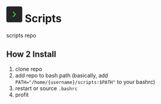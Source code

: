 # <img src="https://github.com/stationaryStation/scripts/blob/assets/Scripts.png?raw=true" width=42 height=42 /> Scripts
scripts repo

## How 2 Install

1. clone repo
2. add repo to bash path (basically, add `PATH="/home/{username}/scripts:$PATH"` to your bashrc)
3. restart or source `.bashrc`
4. profit
